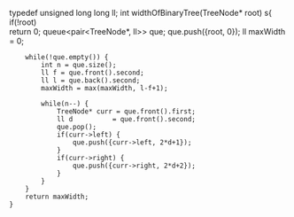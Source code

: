  typedef unsigned long long ll;
    int widthOfBinaryTree(TreeNode* root) 
    s{
        if(!root)   
            return 0;
        queue<pair<TreeNode*, ll>> que;
        que.push({root, 0});
        ll maxWidth = 0;
        
        while(!que.empty()) {
            int n = que.size();
            ll f = que.front().second;
            ll l = que.back().second;
            maxWidth = max(maxWidth, l-f+1);
            
            while(n--) {
                TreeNode* curr = que.front().first;
                ll d          = que.front().second;
                que.pop();
                if(curr->left) {
                    que.push({curr->left, 2*d+1});
                }
                if(curr->right) {
                    que.push({curr->right, 2*d+2});
                }
            }
        }
        return maxWidth;
    }